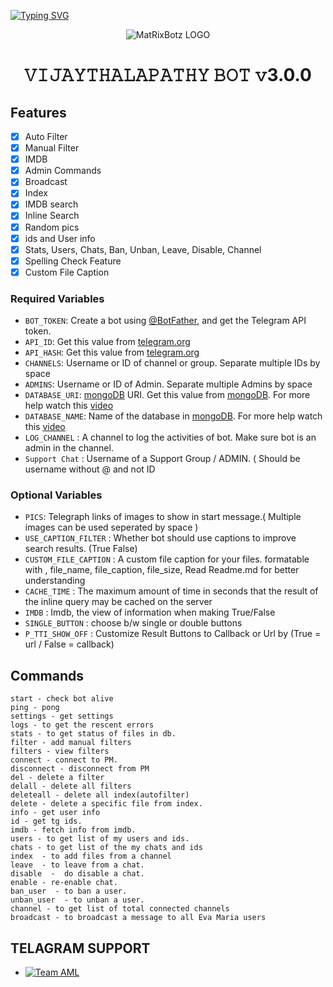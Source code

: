 [![Typing SVG](https://readme-typing-svg.herokuapp.com?font=Fira+Code&weight=1000&size=100&pause=1000&color=9401D8&width=2000&height=250&lines=WELCOME+TO+%F0%9D%99%91%F0%9D%99%84%F0%9D%99%85%F0%9D%98%BC%F0%9D%99%94%F0%9D%99%8F%F0%9D%99%83%F0%9D%98%BC%F0%9D%99%87%F0%9D%98%BC%F0%9D%99%8B%F0%9D%98%BC%F0%9D%99%8F%F0%9D%99%83%F0%9D%99%94-%F0%9D%98%BD%F0%9D%99%8A%F0%9D%99%8F;A+SIMPLE+BOT+MAKER;CREATED+BY+TEAM+%F0%9D%97%94%F0%9D%97%A0%F0%9D%97%9F)](https://git.io/typing-svg)
<p align="center">
  <img src="https://graph.org/file/c548df4d4a42a8646aa04.jpg" alt="MatRixBotz LOGO">
</p>
<h1 align="center">
  <b> 𝚅𝙸𝙹𝙰𝚈𝚃𝙷𝙰𝙻𝙰𝙿𝙰𝚃𝙷𝚈 𝙱𝙾𝚃 𝚟3.0.0</b>
</h1>




## Features

- [x] Auto Filter
- [x] Manual Filter
- [x] IMDB
- [x] Admin Commands
- [x] Broadcast
- [x] Index
- [x] IMDB search
- [x] Inline Search
- [x] Random pics
- [x] ids and User info 
- [x] Stats, Users, Chats, Ban, Unban, Leave, Disable, Channel
- [x] Spelling Check Feature
- [x] Custom File Caption

### Required Variables
* `BOT_TOKEN`: Create a bot using [@BotFather](https://telegram.dog/BotFather), and get the Telegram API token.
* `API_ID`: Get this value from [telegram.org](https://my.telegram.org/apps)
* `API_HASH`: Get this value from [telegram.org](https://my.telegram.org/apps)
* `CHANNELS`: Username or ID of channel or group. Separate multiple IDs by space
* `ADMINS`: Username or ID of Admin. Separate multiple Admins by space
* `DATABASE_URI`: [mongoDB](https://www.mongodb.com) URI. Get this value from [mongoDB](https://www.mongodb.com). For more help watch this [video](https://youtu.be/1G1XwEOnxxo)
* `DATABASE_NAME`: Name of the database in [mongoDB](https://www.mongodb.com). For more help watch this [video](https://youtu.be/1G1XwEOnxxo)
* `LOG_CHANNEL` : A channel to log the activities of bot. Make sure bot is an admin in the channel.
* `Support Chat` : Username of a Support Group / ADMIN. ( Should be username without @ and not ID
### Optional Variables
* `PICS`: Telegraph links of images to show in start message.( Multiple images can be used seperated by space )
* `USE_CAPTION_FILTER` : Whether bot should use captions to improve search results. (True False)
* `CUSTOM_FILE_CAPTION` : A custom file caption for your files. formatable with , file_name, file_caption, file_size, Read Readme.md for better understanding
* `CACHE_TIME` : The maximum amount of time in seconds that the result of the inline query may be cached on the server
* `IMDB` : Imdb, the view of information when making True/False
* `SINGLE_BUTTON` : choose b/w single or double buttons 
* `P_TTI_SHOW_OFF` : Customize Result Buttons to Callback or Url by (True = url / False = callback)


## Commands
```
start - check bot alive
ping - pong
settings - get settings 
logs - to get the rescent errors
stats - to get status of files in db.
filter - add manual filters
filters - view filters
connect - connect to PM.
disconnect - disconnect from PM
del - delete a filter
delall - delete all filters
deleteall - delete all index(autofilter)
delete - delete a specific file from index.
info - get user info
id - get tg ids.
imdb - fetch info from imdb.
users - to get list of my users and ids.
chats - to get list of the my chats and ids 
index  - to add files from a channel
leave  - to leave from a chat.
disable  -  do disable a chat.
enable - re-enable chat.
ban_user  - to ban a user.
unban_user  - to unban a user.
channel - to get list of total connected channels
broadcast - to broadcast a message to all Eva Maria users
```

## TELAGRAM SUPPORT 

* [![Team AML](https://img.shields.io/static/v1?label=TEAM&message=AML&color=critical)](https://t.me/filesharebotusers)

